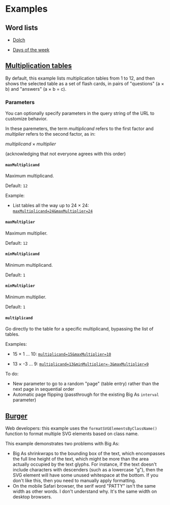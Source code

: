 # Examples

## Word lists

- [Dolch](https://grahamhannington.github.io/bigas/examples/dolch-word-list.html)

- [Days of the week](https://grahamhannington.github.io/bigas?text=Monday//Tuesday//Wednesday//Thursday//Friday//Saturday//Sunday)

## [Multiplication tables](https://grahamhannington.github.io/bigas/examples/multiplication)

By default, this example lists multiplication tables from 1 to 12, and then shows the selected table as a set of flash cards, in pairs of "questions" (a &times; b) and "answers" (a &times; b = c).

### Parameters

You can optionally specify parameters in the query string of the URL to customize behavior.

In these paremeters, the term *multiplicand* refers to the first factor and *multiplier* refers to the second factor, as in:

*multiplicand* &times; *multiplier*

(acknowledging that not everyone agrees with this order)

#### `maxMultiplicand`

Maximum multiplicand.

Default: `12`

Example:

- List tables all the way up to 24 &times; 24: [`maxMultiplicand=24&maxMultiplier=24`](https://grahamhannington.github.io/bigas/examples/multiplication/?maxMultiplicand=24&maxMultiplier=24)

#### `maxMultiplier`

Maximum multiplier.

Default: `12`

#### `minMultiplicand`

Minimum multiplicand.

Default: `1`

#### `minMultiplier`

Minimum multiplier.

Default: `1`

#### `multiplicand`

Go directly to the table for a specific multiplicand, bypassing the list of tables.

Examples:

- 15 &times; 1 &hellip; 10: [`multiplicand=15&maxMultiplier=10`](https://grahamhannington.github.io/bigas/examples/multiplication/?multiplicand=15&maxMultiplier=10)

- 13 &times; -3 &hellip; 9: [`multiplicand=13&minMultiplier=-3&maxMultiplier=9`](https://grahamhannington.github.io/bigas/examples/multiplication/?multiplicand=13&minMultiplier=-3&maxMultiplier=9)

To do:

- New parameter to go to a random "page" (table entry) rather than the next page in sequential order
- Automatic page flipping (passthrough for the existing Big As `interval` parameter)

## [Burger](https://grahamhannington.github.io/bigas/examples/burger.html)

Web developers: this example uses the `formatSVGElementsByClassName()` function to format multiple SVG elements based on class name.

This example demonstrates two problems with Big As:

- Big As shrinkwraps to the bounding box of the text, which encompasses the full line height of the text, which might be more than the area actually occupied by the text glyphs.
For instance, if the text doesn't include characters with descenders (such as a lowercase "g"), then the SVG element will have some unused whitespace at the bottom. If you don't like this, then you need to manually apply formatting.
- On the mobile Safari browser, the serif word "PATTY" isn't the same width as other words. I don't understand why. It's the same width on desktop browsers.
